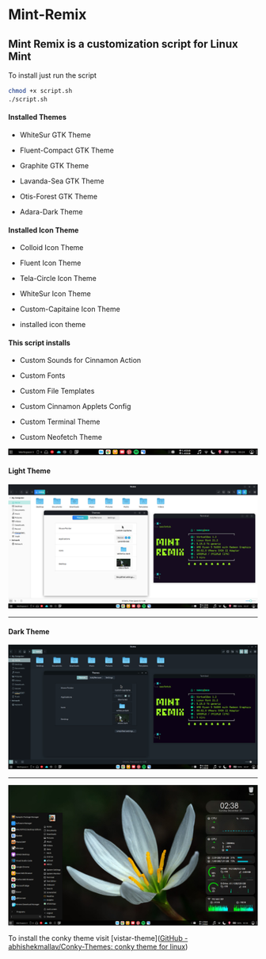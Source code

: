 # Mint-Remix

## Mint Remix is a customization script for Linux Mint

To install just run the script

```bash
chmod +x script.sh
./script.sh
```

#### Installed Themes

- WhiteSur GTK Theme

- Fluent-Compact GTK Theme

- Graphite GTK Theme

- Lavanda-Sea GTK Theme

- Otis-Forest GTK Theme

- Adara-Dark Theme

#### Installed Icon Theme

- Colloid Icon Theme

- Fluent Icon Theme

- Tela-Circle Icon Theme

- WhiteSur Icon Theme

- Custom-Capitaine Icon Theme

- installed icon theme

#### This script installs

- Custom Sounds for Cinnamon Action

- Custom Fonts

- Custom File Templates

- Custom Cinnamon Applets Config

- Custom Terminal Theme

- Custom Neofetch Theme

![](https://github.com/abhishekmallav/Mint-Remix/blob/main/Preview/taskar.png)

#### Light Theme

![](https://github.com/abhishekmallav/Mint-Remix/blob/main/Preview/light.png)

---

#### Dark Theme

![](https://github.com/abhishekmallav/Mint-Remix/blob/main/Preview/dark.png)



---

![](https://github.com/abhishekmallav/Mint-Remix/blob/main/Preview/desktop.png)



To install the conky theme visit [vistar-theme]([GitHub - abhishekmallav/Conky-Themes: conky theme for linux](https://github.com/abhishekmallav/Conky-Themes))
